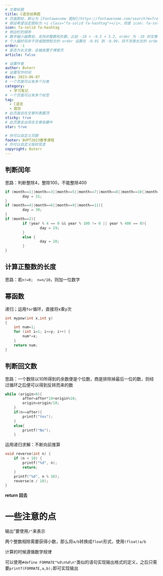 ```yaml
---
# 文章标题
title: C语言经典题
# 页面图标，默认为 [Fontawesome 图标](https://fontawesome.com/search?m=free&o=r)
# 假设希望设定图标为 <i class="fa-solid fa-hashtag"></i>，则是 icon: fa-solid fa-hashtag
icon: fa-solid fa-hashtag
# 侧边栏的顺序
# 数字越小越靠前，支持非整数和负数，比如 -10 < -9.5 < 3.2, order 为 -10 的文章会最靠上。
# 个人偏好将非干货或随想短文的 order 设置在 -0.01 到 -0.99，将干货类长文的 order 设置在 -1 到负无穷。每次新增文章都会在上一篇的基础上递减 order 值。
order: -1
# 是否为长文章，会被放置于博客页
article: false

# 设置作者
author: Buterr
# 设置写作时间
date: 2023-06-07
# 一个页面可以有多个分类
category:
  - 学习笔记
# 一个页面可以有多个标签
tag:
  - C语言
  - 题目
# 此页面会在文章列表置顶
sticky: true
# 此页面会出现在文章收藏中
star: true

# 你可以自定义页脚
footer: BUPT2023春季课程
# 你可以自定义版权信息
copyright: Buterr
---
```


## 判断闰年

思路：判断整除4，整除100，不能整除400

```c
if (month==1||month==3||month==5||month==7||month==8||month==10||month==12){
		day = 31;
}
if (month==4||month==6||month==9||month==11){
		day = 30;
}
if (month==2){
		if (year % 4 == 0 && year % 100 != 0 || year % 400 == 0){
				day = 29;
		}
		else {
				day = 28;
		}
}
```

## 计算正整数的长度

思路：若`n!=0;	n=n/10`，则加一位数字

## 幂函数

递归；运用`for`循环，直接将x乘y次

```c
int mypow(int x,int y)
{
    int num=1;
    for (int i=1; i<=y; i++) {
        num*=x;
    }
    return num;
}
```

## 判断回文数

思路：一个数除以10所得到的余数便是个位数，商是排除掉最后一位的数，则经过循环之后便可以得到反转而来的数

```c
while (origin>0){
        after=after*10+origin%10;
        origin=origin/10;
    }
    if(n==after){
        printf("Yes");
    }
    else{
        printf("No");
    }
```

运用递归求解：不断向前推算

```c
void reverse(int n) {
    if (n < 10) {
        printf("%d", n);
        return;
    }
    printf("%d", n % 10);
    reverse(n / 10);
}

```

**return 回去**

# 一些注意的点

输出”要使用`/"`来表示

两个整数相除需要获得小数，那么将`a/b`转换成`float`形式，使用`(float)a/b`

计算的时候遵循数学规律

可以使用`#define FORMATE"%d\n%d\n"`类似的语句实现输出格式的定义，之后只需要`printf(FORMATE,a,b);`即可实现输出
